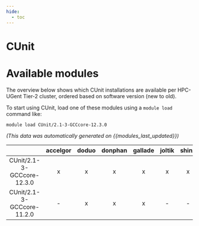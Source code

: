 ```yaml
---
hide:
  - toc
---
```


CUnit
=====

# Available modules


The overview below shows which CUnit installations are available per HPC-UGent Tier-2 cluster, ordered based on software version (new to old).

To start using CUnit, load one of these modules using a `module load` command like:

```shell
module load CUnit/2.1-3-GCCcore-12.3.0
```

*(This data was automatically generated on {{modules_last_updated}})*  

| |accelgor|doduo|donphan|gallade|joltik|shinx|skitty|
| :---: | :---: | :---: | :---: | :---: | :---: | :---: | :---: |
|CUnit/2.1-3-GCCcore-12.3.0|x|x|x|x|x|x|x|
|CUnit/2.1-3-GCCcore-11.2.0|-|x|x|x|-|-|-|
